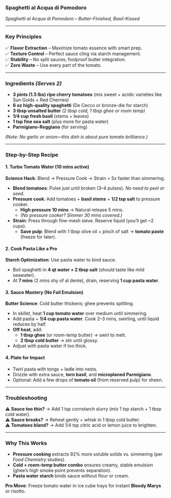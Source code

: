 ### **Spaghetti al Acqua di Pomodoro**  
*Spaghetti al Acqua di Pomodoro – Butter-Finished, Basil-Kissed*  

---

### **Key Principles**  
✅ **Flavor Extraction** – Maximize tomato essence with smart prep.  
✅ **Texture Control** – Perfect sauce cling via starch management.  
✅ **Stability** – No split sauces; foolproof butter integration.  
✅ **Zero Waste** – Use every part of the tomato.  

---

### **Ingredients** *(Serves 2)*  
- **3 pints (1.5 lbs) ripe cherry tomatoes** (mix sweet + acidic varieties like Sun Golds + Red Cherries)  
- **6 oz high-quality spaghetti** (De Cecco or bronze-die for starch)  
- **3 tbsp unsalted butter** *(2 tbsp cold, 1 tbsp ghee or room temp)*  
- **1/4 cup fresh basil** (stems + leaves)  
- **1 tsp fine sea salt** (plus more for pasta water)  
- **Parmigiano-Reggiano** (for serving)  

*(Note: No garlic or onion—this dish is about pure tomato brilliance.)*  

---

### **Step-by-Step Recipe**  

#### **1. Turbo Tomato Water (10 mins active)**  
**Science Hack**: Blend → Pressure Cook → Strain = 5x faster than simmering.  
- **Blend tomatoes**: Pulse just until broken (3–4 pulses). *No need to peel or seed.*  
- **Pressure cook**: Add tomatoes + **basil stems** + **1/2 tsp salt** to pressure cooker.  
  - **High pressure 10 mins** → Natural release 5 mins.  
  - *(No pressure cooker? Simmer 30 mins covered.)*  
- **Strain**: Press through fine-mesh sieve. Reserve liquid (you’ll get ~2 cups).  
  - **Save pulp**: Blend with 1 tbsp olive oil + pinch of salt → **tomato paste** (freeze for later).  

#### **2. Cook Pasta Like a Pro**  
**Starch Optimization**: Use pasta water to bind sauce.  
- Boil spaghetti in **4 qt water + 2 tbsp salt** (should taste like mild seawater).  
- At **7 mins** (2 mins shy of al dente), drain, reserving **1 cup pasta water**.  

#### **3. Sauce Mastery (No Fail Emulsion)**  
**Butter Science**: Cold butter thickens; ghee prevents splitting.  
- In skillet, heat **1 cup tomato water** over medium until simmering.  
- Add pasta + **1/4 cup pasta water**. Cook 2–3 mins, swirling, until liquid reduces by half.  
- **Off heat**, add:  
  - **1 tbsp ghee** (or room-temp butter) → swirl to melt.  
  - **2 tbsp cold butter** → stir until glossy.  
- Adjust with pasta water if too thick.  

#### **4. Plate for Impact**  
- Twirl pasta with tongs + ladle into nests.  
- Drizzle with extra sauce, **torn basil**, and **microplaned Parmigiano**.  
- Optional: Add a few drops of **tomato oil** (from reserved pulp) for sheen.  

---

### **Troubleshooting**  
⚠ **Sauce too thin?** → Add 1 tsp cornstarch slurry (mix 1 tsp starch + 1 tbsp cold water).  
⚠ **Sauce breaks?** → Reheat gently + whisk in 1 tbsp cold butter.  
⚠ **Tomatoes bland?** → Add 1/4 tsp citric acid or lemon juice to brighten.  

---

### **Why This Works**  
- **Pressure cooking** extracts 92% more soluble solids vs. simmering (per *Food Chemistry* studies).  
- **Cold + room-temp butter combo** ensures creamy, stable emulsion (ghee’s high smoke point prevents separation).  
- **Pasta water starch** binds sauce without flour or cream.  

**Pro Move**: Freeze tomato water in ice cube trays for instant **Bloody Marys** or risotto.
